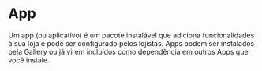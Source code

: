 # App

Um app (ou aplicativo) é um pacote instalável que adiciona funcionalidades à sua loja e pode ser configurado pelos lojistas. Apps podem ser instalados pela Gallery ou já virem incluídos como dependência em outros Apps que você instale.
